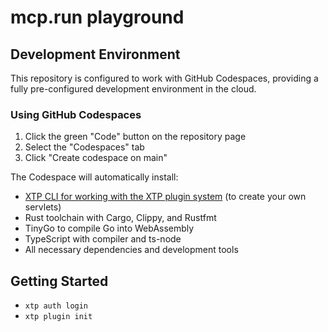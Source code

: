 # mcp.run playground

## Development Environment

This repository is configured to work with GitHub Codespaces, providing a fully pre-configured development environment in the cloud.

### Using GitHub Codespaces

1. Click the green "Code" button on the repository page
2. Select the "Codespaces" tab
3. Click "Create codespace on main"

The Codespace will automatically install:
- [XTP CLI for working with the XTP plugin system](https://docs.xtp.dylibso.com/docs/cli/) (to create your own servlets)
- Rust toolchain with Cargo, Clippy, and Rustfmt
- TinyGo to compile Go into WebAssembly
- TypeScript with compiler and ts-node
- All necessary dependencies and development tools

## Getting Started

- `xtp auth login`
- `xtp plugin init`

 
